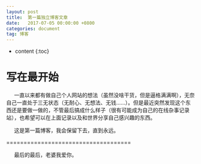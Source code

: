 ```yaml
---
layout: post
title:  第一篇独立博客文章
date:   2017-07-05 00:00:00 +0800
categories: document
tag: 博客
---
```


* content
{:toc}


写在最开始
====================================

&ensp;&ensp;&ensp;一直以来都有做自己个人网站的想法（虽然没啥干货，但是逼格满满啊），无奈自己一直处于三无状态（无耐心、无想法、无钱......）。但是最近突然发现这个东西还是要做一做的，不管最后搞成什么样子（很有可能成为自己的在线杂事记录站），也希望可以在上面记录以及和世界分享自己感兴趣的东西。

&ensp;&ensp;&ensp;这是第一篇博客，我会保留下去，直到永远。

====================================

​&ensp;&ensp;&ensp;最后的最后，老婆我爱你。






